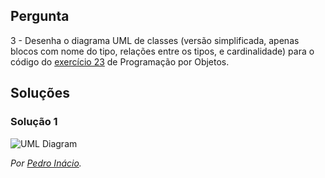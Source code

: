 ## Pergunta

3 - Desenha o diagrama UML de classes (versão simplificada, apenas blocos com
nome do tipo, relações entre os tipos, e cardinalidade) para o código do
[exercício 23](03_poo.md#ex23) de Programação por Objetos.

## Soluções

### Solução 1

![UML Diagram](03.png)

*Por [Pedro Inácio](https://github.com/PmaiWoW).*
